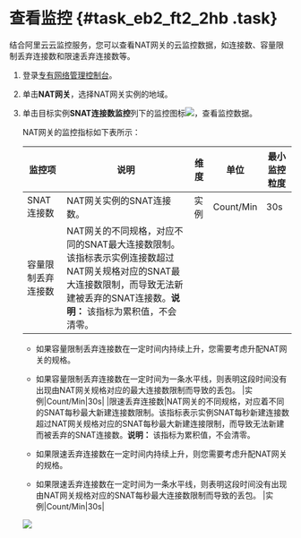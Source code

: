 # 查看监控 {#task_eb2_ft2_2hb .task}

结合阿里云云监控服务，您可以查看NAT网关的云监控数据，如连接数、容量限制丢弃连接数和限速丢弃连接数等。

1.  登录[专有网络管理控制台](https://vpcnext.console.aliyun.com/nat/)。 
2.  单击**NAT网关**，选择NAT网关实例的地域。 
3.  单击目标实例**SNAT连接数监控**列下的监控图标![](http://static-aliyun-doc.oss-cn-hangzhou.aliyuncs.com/assets/img/147949/155546979141324_zh-CN.png)，查看监控数据。 

    NAT网关的监控指标如下表所示：

    |监控项|说明|维度|单位|最小监控粒度|
    |---|--|--|--|------|
    |SNAT连接数|NAT网关实例的SNAT连接数。|实例|Count/Min|30s|
    |容量限制丢弃连接数|NAT网关的不同规格，对应不同的SNAT最大连接数限制。该指标表示实例连接数超过NAT网关规格对应的SNAT最大连接数限制，而导致无法新建被丢弃的SNAT连接数。**说明：** 该指标为累积值，不会清零。

    -   如果容量限制丢弃连接数在一定时间内持续上升，您需要考虑升配NAT网关的规格。
    -   如果容量限制丢弃连接数在一定时间为一条水平线，则表明这段时间没有出现由NAT网关规格对应的最大连接数限制而导致的丢包。
|实例|Count/Min|30s|
    |限速丢弃连接数|NAT网关的不同规格，对应着不同的SNAT每秒最大新建连接数限制。该指标表示实例SNAT每秒新建连接数超过NAT网关规格对应的SNAT每秒最大新建连接限制，而导致无法新建而被丢弃的SNAT连接数。**说明：** 该指标为累积值，不会清零。

    -   如果限速丢弃连接数在一定时间内持续上升，则您需要考虑升配NAT网关的规格。
    -   如果限速丢弃连接数在一定时间为一条水平线，则表明这段时间没有出现由NAT网关规格对应的SNAT每秒最大连接数限制而导致的丢包。
|实例|Count/Min|30s|

    ![](http://static-aliyun-doc.oss-cn-hangzhou.aliyuncs.com/assets/img/147949/155546979141328_zh-CN.png)


